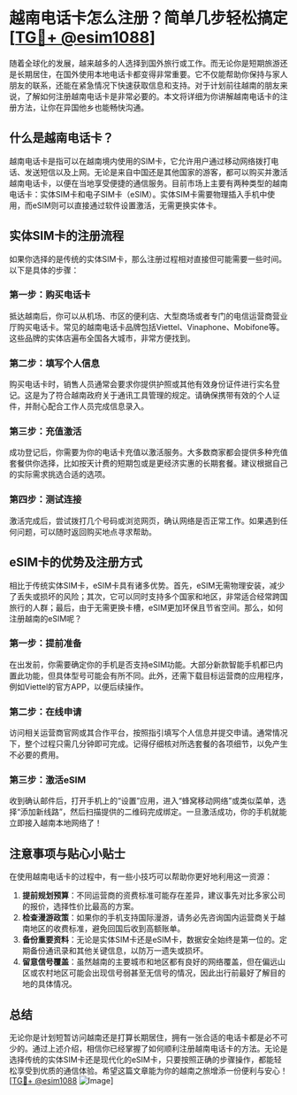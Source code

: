 # 越南电话卡怎么注册？简单几步轻松搞定[[TG💪+ @esim1088](https://t.me/s/esim1088)]

随着全球化的发展，越来越多的人选择到国外旅行或工作。而无论你是短期旅游还是长期居住，在国外使用本地电话卡都变得非常重要。它不仅能帮助你保持与家人朋友的联系，还能在紧急情况下快速获取信息和支持。对于计划前往越南的朋友来说，了解如何注册越南电话卡是非常必要的。本文将详细为你讲解越南电话卡的注册方法，让你在异国他乡也能畅快沟通。

## 什么是越南电话卡？

越南电话卡是指可以在越南境内使用的SIM卡，它允许用户通过移动网络拨打电话、发送短信以及上网。无论是来自中国还是其他国家的游客，都可以购买并激活越南电话卡，以便在当地享受便捷的通信服务。目前市场上主要有两种类型的越南电话卡：实体SIM卡和电子SIM卡（eSIM）。实体SIM卡需要物理插入手机中使用，而eSIM则可以直接通过软件设置激活，无需更换实体卡。

## 实体SIM卡的注册流程

如果你选择的是传统的实体SIM卡，那么注册过程相对直接但可能需要一些时间。以下是具体的步骤：

### 第一步：购买电话卡
抵达越南后，你可以从机场、市区的便利店、大型商场或者专门的电信运营商营业厅购买电话卡。常见的越南电话卡品牌包括Viettel、Vinaphone、Mobifone等。这些品牌的实体店遍布全国各大城市，非常方便找到。

### 第二步：填写个人信息
购买电话卡时，销售人员通常会要求你提供护照或其他有效身份证件进行实名登记。这是为了符合越南政府关于通讯工具管理的规定。请确保携带有效的个人证件，并耐心配合工作人员完成信息录入。

### 第三步：充值激活
成功登记后，你需要为你的电话卡充值以激活服务。大多数商家都会提供多种充值套餐供你选择，比如按天计费的短期包或是更经济实惠的长期套餐。建议根据自己的实际需求挑选合适的选项。

### 第四步：测试连接
激活完成后，尝试拨打几个号码或浏览网页，确认网络是否正常工作。如果遇到任何问题，可以随时返回购买地点寻求帮助。

## eSIM卡的优势及注册方式

相比于传统实体SIM卡，eSIM卡具有诸多优势。首先，eSIM无需物理安装，减少了丢失或损坏的风险；其次，它可以同时支持多个国家和地区，非常适合经常跨国旅行的人群；最后，由于无需更换卡槽，eSIM更加环保且节省空间。那么，如何注册越南的eSIM呢？

### 第一步：提前准备
在出发前，你需要确定你的手机是否支持eSIM功能。大部分新款智能手机都已内置此功能，但具体型号可能会有所不同。此外，还需下载目标运营商的应用程序，例如Viettel的官方APP，以便后续操作。

### 第二步：在线申请
访问相关运营商官网或其合作平台，按照指引填写个人信息并提交申请。通常情况下，整个过程只需几分钟即可完成。记得仔细核对所选套餐的各项细节，以免产生不必要的费用。

### 第三步：激活eSIM
收到确认邮件后，打开手机上的“设置”应用，进入“蜂窝移动网络”或类似菜单，选择“添加新线路”，然后扫描提供的二维码完成绑定。一旦激活成功，你的手机就能立即接入越南本地网络了！

## 注意事项与贴心小贴士

在使用越南电话卡的过程中，有一些小技巧可以帮助你更好地利用这一资源：

1. **提前规划预算**：不同运营商的资费标准可能存在差异，建议事先对比多家公司的报价，选择性价比最高的方案。
2. **检查漫游政策**：如果你的手机支持国际漫游，请务必先咨询国内运营商关于越南地区的收费标准，避免回国后收到高额账单。
3. **备份重要资料**：无论是实体SIM卡还是eSIM卡，数据安全始终是第一位的。定期备份通讯录和其他关键信息，以防万一遗失或损坏。
4. **留意信号覆盖**：虽然越南的主要城市和地区都有良好的网络覆盖，但在偏远山区或农村地区可能会出现信号弱甚至无信号的情况，因此出行前最好了解目的地的具体情况。

## 总结

无论你是计划短暂访问越南还是打算长期居住，拥有一张合适的电话卡都是必不可少的。通过上述介绍，相信你已经掌握了如何顺利注册越南电话卡的方法。无论是选择传统的实体SIM卡还是现代化的eSIM卡，只要按照正确的步骤操作，都能轻松享受到优质的通信体验。希望这篇文章能为你的越南之旅增添一份便利与安心！[[TG💪+ @esim1088](https://t.me/s/esim1088) ![Image](https://i.postimg.cc/4NQfJmqS/Snipaste-2025-05-13-00-14-12.png)]